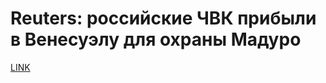 # Reuters: российские ЧВК прибыли в Венесуэлу для охраны Мадуро 



[LINK](https://varlamov.ru/3281907.html)